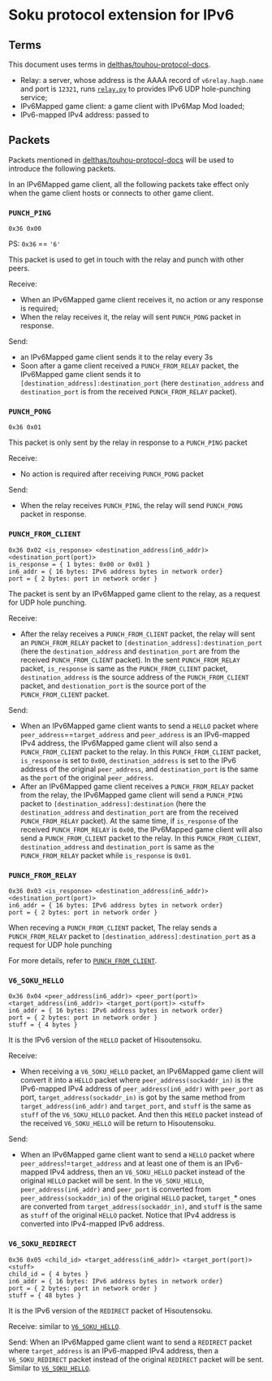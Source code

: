 # Soku protocol extension for IPv6

## Terms

This document uses terms in [delthas/touhou-protocol-docs](https://github.com/delthas/touhou-protocol-docs/blob/master/protocol_123.md#terms).

- Relay: a server, whose address is the AAAA record of `v6relay.hagb.name` and port is `12321`, runs [`relay.py`](./relay.py) to provides IPv6 UDP hole-punching service;
- IPv6Mapped game client: a game client with IPv6Map Mod loaded;
- IPv6-mapped IPv4 address: passed to 

## Packets

Packets mentioned in [delthas/touhou-protocol-docs](https://github.com/delthas/touhou-protocol-docs/blob/master/protocol_123.md#packets) will be used to introduce the following packets.

In an IPv6Mapped game client, all the following packets take effect only when the game client hosts or connects to other game client.

### `PUNCH_PING`

```
0x36 0x00
```

PS: `0x36` == `'6'`

This packet is used to get in touch with the relay and punch with other peers.

Receive:

- When an IPv6Mapped game client receives it, no action or any response is required;
- When the relay receives it, the relay will sent `PUNCH_PONG` packet in response.

Send:

- an IPv6Mapped game client sends it to the relay every 3s
- Soon after a game client received a `PUNCH_FROM_RELAY` packet, the IPv6Mapped game client sends it to `[destination_address]:destination_port` (here `destination_address` and `destination_port` is from the received `PUNCH_FROM_RELAY` packet).

### `PUNCH_PONG`

```
0x36 0x01
```

This packet is only sent by the relay in response to a `PUNCH_PING` packet

Receive:

- No action is required after receiving `PUNCH_PONG` packet

Send:

- When the relay receives `PUNCH_PING`, the relay will send `PUNCH_PONG` packet in response.

### `PUNCH_FROM_CLIENT`

```
0x36 0x02 <is_response> <destination_address(in6_addr)> <destination_port(port)>
is_response = { 1 bytes: 0x00 or 0x01 }
in6_addr = { 16 bytes: IPv6 address bytes in network order}
port = { 2 bytes: port in network order }
```

The packet is sent by an IPv6Mapped game client to the relay, as a request for UDP hole punching.

Receive:

- After the relay receives a `PUNCH_FROM_CLIENT` packet, the relay will sent an `PUNCH_FROM_RELAY` packet to `[destination_address]:destination_port` (here the `destination_address` and `destination_port` are from the received `PUNCH_FROM_CLIENT` packet). In the sent `PUNCH_FROM_RELAY` packet, `is_response` is same as the `PUNCH_FROM_CLIENT` packet, `destination_address` is the source address of the `PUNCH_FROM_CLIENT` packet, and `destionation_port` is the source port of the `PUNCH_FROM_CLIENT` packet.

Send:

- When an IPv6Mapped game client wants to send a `HELLO` packet where `peer_address`==`target_address` and `peer_address` is an IPv6-mapped IPv4 address, the IPv6Mapped game client will also send a `PUNCH_FROM_CLIENT` packet to the relay. In this `PUNCH_FROM_CLIENT` packet, `is_response` is set to `0x00`, `destination_address` is set to the IPv6 address of the original `peer_address`, and `destination_port` is the same as the `port` of the original `peer_address`.
- After an IPv6Mapped game client receives a `PUNCH_FROM_RELAY` packet from the relay, the IPv6Mapped game client will send a `PUNCH_PING` packet to `[destination_address]:destination` (here the `destination_address` and `destination_port` are from the received `PUNCH_FROM_RELAY` packet). At the same time, if `is_response` of the received `PUNCH_FROM_RELAY` is `0x00`, the IPv6Mapped game client will also send a `PUNCH_FROM_CLIENT` packet to the relay. In this `PUNCH_FROM_CLIENT`, `destination_address` and `destination_port` is same as the `PUNCH_FROM_RELAY` packet while `is_response` is `0x01`.

### `PUNCH_FROM_RELAY`

```
0x36 0x03 <is_response> <destination_address(in6_addr)> <destination_port(port)>
in6_addr = { 16 bytes: IPv6 address bytes in network order}
port = { 2 bytes: port in network order }
```

When receving a `PUNCH_FROM_CLIENT` packet, The relay sends a `PUNCH_FROM_RELAY` packet to `[destination_address]:destination_port` as a request for UDP hole punching

For more details, refer to [`PUNCH_FROM_CLIENT`](#punch_from_client).

### `V6_SOKU_HELLO`

```
0x36 0x04 <peer_address(in6_addr)> <peer_port(port)> <target_address(in6_addr)> <target_port(port)> <stuff>
in6_addr = { 16 bytes: IPv6 address bytes in network order}
port = { 2 bytes: port in network order }
stuff = { 4 bytes }
```

It is the IPv6 version of the `HELLO` packet of Hisoutensoku.

Receive:

- When receiving a `V6_SOKU_HELLO` packet, an IPv6Mapped game client will convert it into a `HELLO` packet where `peer_address(sockaddr_in)` is the IPv6-mapped IPv4 address of `peer_address(in6_addr)` with `peer_port` as port, `target_address(sockaddr_in)` is got by the same method from `target_address(in6_addr)` and `target_port`, and `stuff` is the same as `stuff` of the `V6_SOKU_HELLO` packet. And then this `HEELO` packet instead of the received `V6_SOKU_HELLO` will be return to Hisoutensoku.

Send:

- When an IPv6Mapped game client want to send a `HELLO` packet where `peer_address`!=`target_address` and at least one of them is an IPv6-mapped IPv4 address, then an `V6_SOKU_HELLO` packet instead of the original `HELLO` packet will be sent. In the `V6_SOKU_HELLO`, `peer_address(in6_addr)` and `peer_port` is converted from `peer_address(sockaddr_in)` of the original `HELLO` packet, `target_`* ones are converted from `target_address(sockaddr_in)`, and `stuff` is the same as `stuff` of the original `HELLO` packet. Notice that IPv4 address is converted into IPv4-mapped IPv6 address.

### `V6_SOKU_REDIRECT`

```
0x36 0x05 <child_id> <target_address(in6_addr)> <target_port(port)> <stuff>
child_id = { 4 bytes }
in6_addr = { 16 bytes: IPv6 address bytes in network order}
port = { 2 bytes: port in network order }
stuff = { 48 bytes }
```

It is the IPv6 version of the `REDIRECT` packet of Hisoutensoku.

Receive: similar to [`V6_SOKU_HELLO`](#v6_soku_hello).

Send: When an IPv6Mapped game client want to send a `REDIRECT` packet where `target_address` is an IPv6-mapped IPv4 address, then a `V6_SOKU_REDIRECT` packet instead of the original `REDIRECT` packet will be sent. Similar to [`V6_SOKU_HELLO`](#v6_soku_hello).  